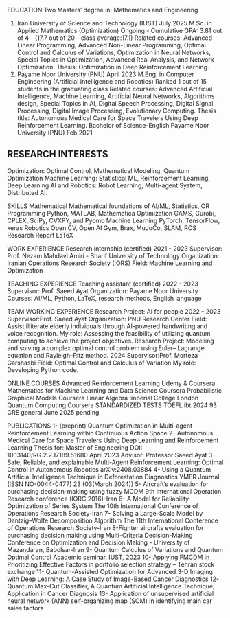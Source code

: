 EDUCATION
Two Masters’ degree in: Mathematics and Engineering
1. Iran University of Science and Technology (IUST) July 2025
M.Sc. in Applied Mathematics (Optimization)
Ongoing - Cumulative GPA: 3.81 out of 4 - (17.7 out of 20 - class average:17.1)
Related courses: Advanced Linear Programming, Advanced Non-Linear Programming, Optimal Control
and Calculus of Variations, Optimization in Neural Networks, Special Topics in Optimization,
Advanced Real Analysis, and Network Optimization.
Thesis: Optimization in Deep Reinforcement Learning.
2. Payame Noor University (PNU) April 2023
M.Eng. in Computer Engineering (Artificial Intelligence and Robotics)
Ranked 1 out of 15 students in the graduating class
Related courses: Advanced Artificial Intelligence, Machine Learning, Artificial Neural Networks, Algorithms
design, Special Topics in AI, Digital Speech Processing, Digital Signal Processing, Digital
Image Processing, Evolutionary Computing.
Thesis title: Autonomous Medical Care for Space Travelers Using Deep Reinforcement Learning.
Bachelor of Science-English
Payame Noor University (PNU) Feb 2021

## RESEARCH INTERESTS
Optimization: Optimal Control, Mathematical Modeling, Quantum Optimization
Machine Learning: Statistical ML, Reinforcement Learning, Deep Learning
AI and Robotics: Robot Learning, Multi-agent System, Distributed AI.

SKILLS
Mathematical Mathematical foundations of AI/ML, Statistics, OR
Programming Python, MATLAB, Mathematica
Optimization GAMS, Gurobi, CPLEX, SciPy, CVXPY, and Pyomo
Machine Learning PyTorch, TensorFlow, keras
Robotics Open CV, Open AI Gym, Brax, MuJoCo, SLAM, ROS
Research Report LaTeX

WORK EXPERIENCE
Research internship (certified) 2021 - 2023
Supervisor: Prof. Nezam Mahdavi Amiri - Sharif University of Technology
Organization: Iranian Operations Research Society (IORS)
Field: Machine Learning and Optimization

TEACHING EXPERIENCE
Teaching assistant (certified) 2022 - 2023
Supervisor: Prof. Saeed Ayat
Organization: Payame Noor University
Courses: AI/ML, Python, LaTeX, research methods, English language

TEAM WORKING EXPERIENCE
Research Project: AI for people 2022 - 2023
Supervisor:Prof. Saeed Ayat
Organization: PNU Research Center
Field: Assist illiterate elderly individuals through AI-powered handwriting and voice recognition.
My role: Assessing the feasibility of utilizing quantum computing to achieve the project objectives.
Research Project: Modelling and solving a complex optimal control problem using Euler–
Lagrange equation and Rayleigh–Ritz method. 2024
Supervisor:Prof. Morteza Garshasbi
Field: Optimal Control and Calculus of Variation
My role: Developing Python code.

ONLINE COURSES
Advanced Reinforcement Learning Udemy & Coursera
Mathematics for Machine Learning and Data Science Coursera
Probabilistic Graphical Models Coursera
Linear Algebra Imperial College London
Quantum Computing Coursera
STANDARDIZED TESTS
TOEFL ibt 2024 93
GRE general June 2025 pending

PUBLICATIONS
1- (preprint) Quantum Optimization in Multi-agent Reinforcement Learning within Continuous Action
Space
2- Autonomous Medical Care for Space Travelers Using Deep Learning and Reinforcement Learning
Thesis for: Master of Engineering
DOI: 10.13140/RG.2.2.17189.51680 April 2023 Advisor: Professor Saeed Ayat
3- Safe, Reliable, and explainable Multi-Agent Reinforcement Learning: Optimal Control in Autonomous
Robotics
arXiv:2408.03884
4- Using a Quantum Artificial Intelligence Technique in Deforestation Diagnostics
YMER Journal (ISSN NO-0044-0477) 23 (03(March 2024))
5- Aircraft’s evaluation for purchasing decision-making using fuzzy MCDM
9th International Operation Research conference (IORC 2016)-Iran
6- A Model for Reliability Optimization of Series System
The 10th International Conference of Operations Research Society-Iran
7- Solving a Large-Scale Model by Dantzig–Wolfe Decomposition Algorithm
The 11th International Conference of Operations Research Society-Iran
8-Fighter aircrafts evaluation for purchasing decision making using Multi-Criteria Decision-Making
Conference on Optimization and Decision Making - University of Mazandaran, Babolsar-Iran
9- Quantum Calculus of Variations and Quantum Optimal Control
Academic seminar, IUST, 2023
10- Applying FMCDM in Prioritizing Effective Factors in portfolio selection strategy – Tehran stock
exchange
11- Quantum-Assisted Optimization for Advanced 3-D Imaging with Deep Learning: A Case Study of
Image-Based Cancer Diagnostics
12- Quantum Max-Cut Classifier, A Quantum Artificial Intelligence Technique; Application in Cancer
Diagnosis
13- Application of unsupervised artificial neural network (ANN) self-organizing map (SOM) in identifying
main car sales factors
